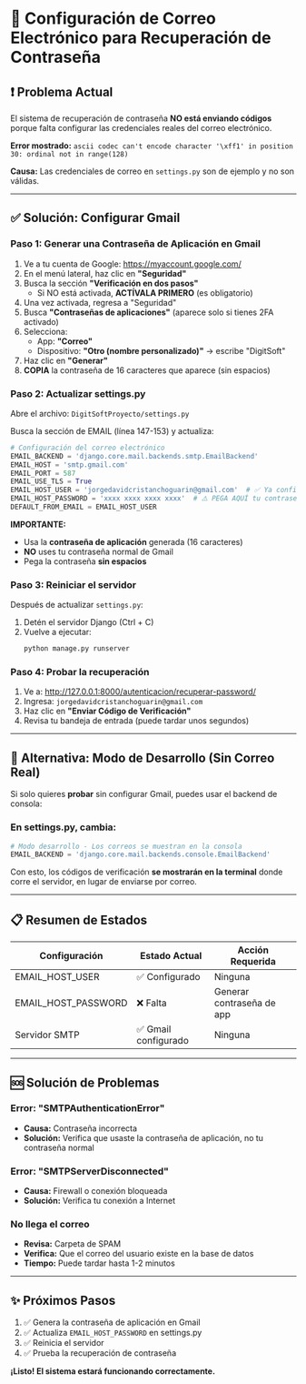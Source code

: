 # 📧 Configuración de Correo Electrónico para Recuperación de Contraseña

## ❗ Problema Actual

El sistema de recuperación de contraseña **NO está enviando códigos** porque falta configurar las credenciales reales del correo electrónico.

**Error mostrado:** `ascii codec can't encode character '\xff1' in position 30: ordinal not in range(128)`

**Causa:** Las credenciales de correo en `settings.py` son de ejemplo y no son válidas.

---

## ✅ Solución: Configurar Gmail

### **Paso 1: Generar una Contraseña de Aplicación en Gmail**

1. Ve a tu cuenta de Google: https://myaccount.google.com/
2. En el menú lateral, haz clic en **"Seguridad"**
3. Busca la sección **"Verificación en dos pasos"**
   - Si NO está activada, **ACTÍVALA PRIMERO** (es obligatorio)
4. Una vez activada, regresa a "Seguridad"
5. Busca **"Contraseñas de aplicaciones"** (aparece solo si tienes 2FA activado)
6. Selecciona:
   - App: **"Correo"**
   - Dispositivo: **"Otro (nombre personalizado)"** → escribe "DigitSoft"
7. Haz clic en **"Generar"**
8. **COPIA** la contraseña de 16 caracteres que aparece (sin espacios)

### **Paso 2: Actualizar settings.py**

Abre el archivo: `DigitSoftProyecto/settings.py`

Busca la sección de EMAIL (línea 147-153) y actualiza:

```python
# Configuración del correo electrónico
EMAIL_BACKEND = 'django.core.mail.backends.smtp.EmailBackend'
EMAIL_HOST = 'smtp.gmail.com'
EMAIL_PORT = 587
EMAIL_USE_TLS = True
EMAIL_HOST_USER = 'jorgedavidcristanchoguarin@gmail.com'  # ✅ Ya configurado
EMAIL_HOST_PASSWORD = 'xxxx xxxx xxxx xxxx'  # ⚠️ PEGA AQUÍ tu contraseña de aplicación
DEFAULT_FROM_EMAIL = EMAIL_HOST_USER
```

**IMPORTANTE:** 
- Usa la **contraseña de aplicación** generada (16 caracteres)
- **NO** uses tu contraseña normal de Gmail
- Pega la contraseña **sin espacios**

### **Paso 3: Reiniciar el servidor**

Después de actualizar `settings.py`:

1. Detén el servidor Django (Ctrl + C)
2. Vuelve a ejecutar:
   ```bash
   python manage.py runserver
   ```

### **Paso 4: Probar la recuperación**

1. Ve a: http://127.0.0.1:8000/autenticacion/recuperar-password/
2. Ingresa: `jorgedavidcristanchoguarin@gmail.com`
3. Haz clic en **"Enviar Código de Verificación"**
4. Revisa tu bandeja de entrada (puede tardar unos segundos)

---

## 🔄 Alternativa: Modo de Desarrollo (Sin Correo Real)

Si solo quieres **probar** sin configurar Gmail, puedes usar el backend de consola:

### En settings.py, cambia:

```python
# Modo desarrollo - Los correos se muestran en la consola
EMAIL_BACKEND = 'django.core.mail.backends.console.EmailBackend'
```

Con esto, los códigos de verificación **se mostrarán en la terminal** donde corre el servidor, en lugar de enviarse por correo.

---

## 📋 Resumen de Estados

| Configuración | Estado Actual | Acción Requerida |
|---------------|---------------|------------------|
| EMAIL_HOST_USER | ✅ Configurado | Ninguna |
| EMAIL_HOST_PASSWORD | ❌ Falta | Generar contraseña de app |
| Servidor SMTP | ✅ Gmail configurado | Ninguna |

---

## 🆘 Solución de Problemas

### Error: "SMTPAuthenticationError"
- **Causa:** Contraseña incorrecta
- **Solución:** Verifica que usaste la contraseña de aplicación, no tu contraseña normal

### Error: "SMTPServerDisconnected"
- **Causa:** Firewall o conexión bloqueada
- **Solución:** Verifica tu conexión a Internet

### No llega el correo
- **Revisa:** Carpeta de SPAM
- **Verifica:** Que el correo del usuario existe en la base de datos
- **Tiempo:** Puede tardar hasta 1-2 minutos

---

## ✨ Próximos Pasos

1. ✅ Genera la contraseña de aplicación en Gmail
2. ✅ Actualiza `EMAIL_HOST_PASSWORD` en settings.py
3. ✅ Reinicia el servidor
4. ✅ Prueba la recuperación de contraseña

**¡Listo! El sistema estará funcionando correctamente.**

